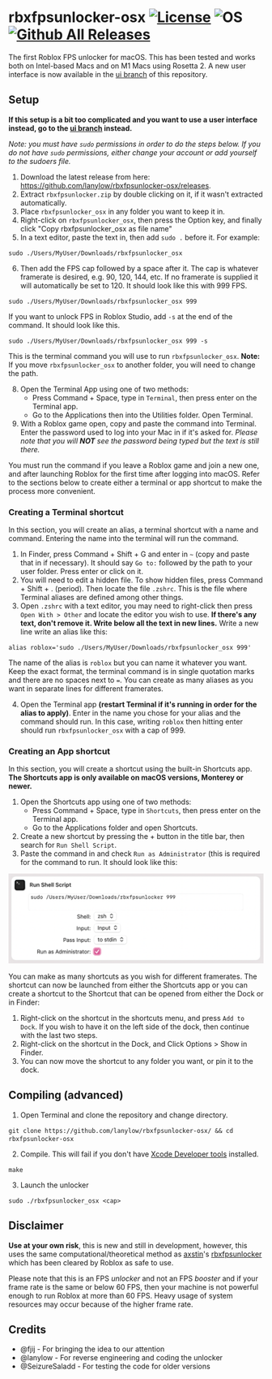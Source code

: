 # rbxfpsunlocker-osx [![License](https://img.shields.io/badge/License-GPL3.0-green.svg)](https://github.com/lanylow/rbxfpsunlocker-osx/blob/main/LICENSE) ![OS](https://img.shields.io/badge/OS-macOS-green.svg) [![Github All Releases](https://img.shields.io/github/downloads/lanylow/rbxfpsunlocker-osx/total.svg)]()

The first Roblox FPS unlocker for macOS. This has been tested and works both on Intel-based Macs and on M1 Macs using Rosetta 2. A new user interface is now available in the [ui branch](https://github.com/lanylow/rbxfpsunlocker-osx/tree/ui) of this repository.

## Setup

**If this setup is a bit too complicated and you want to use a user interface instead, go to the [ui branch](https://github.com/lanylow/rbxfpsunlocker-osx/tree/ui) instead.**

*Note: you must have `sudo` permissions in order to do the steps below. If you do not have `sudo` permissions, either change your account or add yourself to the sudoers file.*
1. Download the latest release from here: https://github.com/lanylow/rbxfpsunlocker-osx/releases.
2. Extract `rbxfpsunlocker.zip` by double clicking on it, if it wasn't extracted automatically.
3. Place `rbxfpsunlocker_osx` in any folder you want to keep it in.
4. Right-click on `rbxfpsunlocker_osx`, then press the Option key, and finally click "Copy rbxfpsunlocker_osx as file name"
5. In a text editor, paste the text in, then add `sudo .` before it. For example:
 
```
sudo ./Users/MyUser/Downloads/rbxfpsunlocker_osx
```

6. Then add the FPS cap followed by a space after it. The cap is whatever framerate is desired, e.g. 90, 120, 144, etc. If no framerate is supplied it will automatically be set to 120.
It should look like this with 999 FPS.
```
sudo ./Users/MyUser/Downloads/rbxfpsunlocker_osx 999
```
If you want to unlock FPS in Roblox Studio, add `-s` at the end of the command. It should look like this.
```
sudo ./Users/MyUser/Downloads/rbxfpsunlocker_osx 999 -s
```
This is the terminal command you will use to run `rbxfpsunlocker_osx`. **Note:** If you move `rbxfpsunlocker_osx` to another folder, you will need to change the path.

8. Open the Terminal App using one of two methods:
	* Press Command + Space, type in `Terminal`, then press enter on the Terminal app. 
	* Go to the Applications then into the Utilities folder. Open Terminal.
9. With a Roblox game open, copy and paste the command into Terminal. Enter the password used to log into your Mac in if it's asked for. *Please note that you will **NOT** see the password being typed but the text is still there.*

You must run the command if you leave a Roblox game and join a new one, and after launching Roblox for the first time after logging into macOS. Refer to the sections below to create either a terminal or app shortcut to make the process more convenient. 

### Creating a Terminal shortcut

In this section, you will create an alias, a terminal shortcut with a name and command. Entering the name into the terminal will run the command. 
1. In Finder, press Command + Shift + G and enter in `~` (copy and paste that in if necessary). It should say `Go to:` followed by the path to your user folder. Press enter or click on it. 
2. You will need to edit a hidden file. To show hidden files, press Command + Shift + . (period). Then locate the file `.zshrc`. This is the file where Terminal aliases are defined among other things.
3. Open `.zshrc` with a text editor, you may need to right-click then press `Open With > Other` and locate the editor you wish to use.
**If there's any text, don't remove it. Write below all the text in new lines.** Write a new line write an alias like this:
```
alias roblox='sudo ./Users/MyUser/Downloads/rbxfpsunlocker_osx 999'
```
The name of the alias is `roblox` but you can name it whatever you want. Keep the exact format, the terminal command is in single quotation marks and there are no spaces next to `=`. You can create as many aliases as you want in separate lines for different framerates.
 
4. Open the Terminal app **(restart Terminal if it's running in order for the alias to apply)**. Enter in the name you chose for your alias and the command should run. In this case, writing `roblox` then hitting enter should run `rbxfpsunlocker_osx` with a cap of 999.

### Creating an App shortcut
In this section, you will create a shortcut using the built-in Shortcuts app. **The Shortcuts app is only available on macOS versions, Monterey or newer.**

1. Open the Shortcuts app using one of two methods:
	* Press Command + Space, type in `Shortcuts`, then press enter on the Terminal app. 
	* Go to the Applications folder and open Shortcuts.
2. Create a new shortcut by pressing the + button in the title bar, then search for `Run Shell Script`. 
3. Paste the command in and check `Run as Administrator` (this is required for the command to run. It should look like this:

![Screenshot](ShortcutExample.png)

You can make as many shortcuts as you wish for different framerates. The shortcut can now be launched from either the Shortcuts app or you can create a shortcut to the Shortcut that can be opened from either the Dock or in Finder:

1. Right-click on the shortcut in the shortcuts menu, and press `Add to Dock`. If you wish to have it on the left side of the dock, then continue with the last two steps. 
2. Right-click on the shortcut in the Dock, and Click Options > Show in Finder.
3. You can now move the shortcut to any folder you want, or pin it to the dock.

## Compiling (advanced)

1. Open Terminal and clone the repository and change directory.

```
git clone https://github.com/lanylow/rbxfpsunlocker-osx/ && cd rbxfpsunlocker-osx
```

2. Compile. This will fail if you don't have [Xcode Developer tools](https://mac.install.guide/commandlinetools/index.html) installed.

```
make
```

3. Launch the unlocker

```
sudo ./rbxfpsunlocker_osx <cap>
```

## Disclaimer

**Use at your own risk**, this is new and still in development, however, this uses the same computational/theoretical method as [axstin](https://github.com/axstin/)'s [rbxfpsunlocker](https://github.com/axstin/rbxfpsunlocker) which has been cleared by Roblox as safe to use.

Please note that this is an FPS *unlocker* and not an FPS *booster* and if your frame rate is the same or below 60 FPS, then your machine is not powerful enough to run Roblox at more than 60 FPS. Heavy usage of system resources may occur because of the higher frame rate.

## Credits

 - @fjij - For bringing the idea to our attention
 - @lanylow - For reverse engineering and coding the unlocker
 - @SeizureSaladd - For testing the code for older versions

